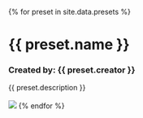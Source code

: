 <ul>
{% for preset in site.data.presets %}
  <h1>{{ preset.name }}</h1>
<h3>Created by: {{ preset.creator }}</h3>
  <a>{{ preset.description }}</a>
  <br>
  <br>
    <img src="{{ preset.screenshot }}"/>
{% endfor %}
</ul>
